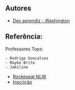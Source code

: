 
## Autores

- [Dev aprendiz - Washington](https://www.github.com/washingtongomes)



## Referência:

Professores Tops:

    - Rodrigo Goncalves
    - Mayke Brito
    - Jakiline

 - [Rockeseat NLW ](https://rseat.in/nlw-edicao-esports)
 - [Inscrição ]( https://rseat.in/inscricao-nlw-esports)


